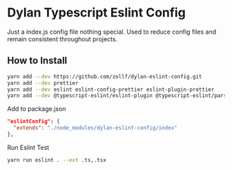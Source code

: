 # Dylan Typescript Eslint Config

Just a index.js config file nothing special. Used to reduce config files and remain consistent throughout projects.

## How to Install
```bash
yarn add --dev https://github.com/zollf/dylan-eslint-config.git
yarn add --dev prettier
yarn add --dev eslint eslint-config-prettier eslint-plugin-prettier
yarn add --dev @typescript-eslint/eslint-plugin @typescript-eslint/parser
```

Add to package.json
```json
"eslintConfig": {
  "extends": "./node_modules/dylan-eslint-config/index"
},
```

Run Eslint Test
```bash
yarn run eslint . --ext .ts,.tsx
```